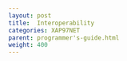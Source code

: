 ```yaml
---
layout: post
title:  Interoperability
categories: XAP97NET
parent: programmer's-guide.html
weight: 400
---
```


